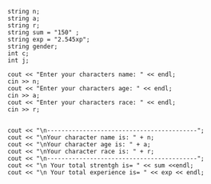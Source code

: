    string n;
    string a;
    string r;
    string sum = "150" ;
    string exp = "2.545xp";
    string gender;
    int c;
    int j;
    
    cout << "Enter your characters name: " << endl;
    cin >> n;
    cout << "Enter your characters age: " << endl;
    cin >> a;
    cout << "Enter your characters race: " << endl; 
    cin >> r;
    
    
    cout << "\n------------------------------------------";
    cout << "\nYour character name is: " + n;
    cout << "\nYour character age is: " + a;
    cout << "\nYour character race is: " + r;
    cout << "\n------------------------------------------";
    cout << "\n Your total strentgh is= " << sum <<endl;
    cout << "\n Your total experience is= " << exp << endl;
